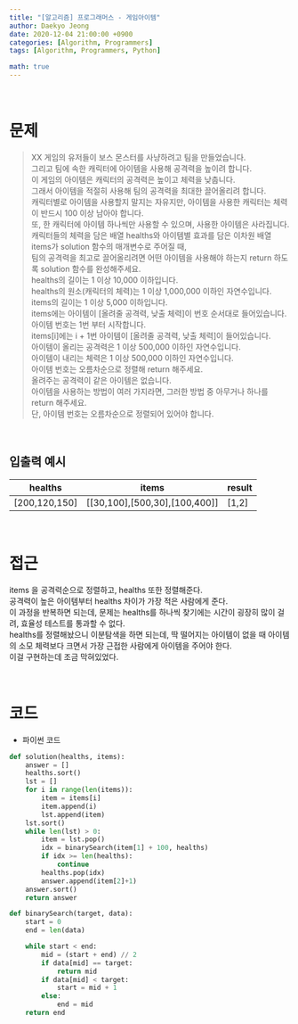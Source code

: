 ```yaml
---
title: "[알고리즘] 프로그래머스 - 게임아이템"
author: Daekyo Jeong
date: 2020-12-04 21:00:00 +0900
categories: [Algorithm, Programmers]
tags: [Algorithm, Programmers, Python]

math: true
---
```



<br/>

# **문제**


> XX 게임의 유저들이 보스 몬스터를 사냥하려고 팀을 만들었습니다.   
> 그리고 팀에 속한 캐릭터에 아이템을 사용해 공격력을 높이려 합니다.   
> 이 게임의 아이템은 캐릭터의 공격력은 높이고 체력을 낮춥니다.   
> 그래서 아이템을 적절히 사용해 팀의 공격력을 최대한 끌어올리려 합니다.    
> 캐릭터별로 아이템을 사용할지 말지는 자유지만, 아이템을 사용한 캐릭터는 체력이 반드시 100 이상 남아야 합니다.    
> 또, 한 캐릭터에 아이템 하나씩만 사용할 수 있으며, 사용한 아이템은 사라집니다.     
> 캐릭터들의 체력을 담은 배열 healths와 아이템별 효과를 담은 이차원 배열 items가 solution 함수의 매개변수로 주어질 때,    
> 팀의 공격력을 최고로 끌어올리려면 어떤 아이템을 사용해야 하는지 return 하도록 solution 함수를 완성해주세요.   
> healths의 길이는 1 이상 10,000 이하입니다.   
> healths의 원소(캐릭터의 체력)는 1 이상 1,000,000 이하인 자연수입니다.   
> items의 길이는 1 이상 5,000 이하입니다.    
> items에는 아이템이 [올려줄 공격력, 낮출 체력]이 번호 순서대로 들어있습니다.   
> 아이템 번호는 1번 부터 시작합니다.   
> items[i]에는 i + 1번 아이템이 [올려줄 공격력, 낮출 체력]이 들어있습니다.   
> 아이템이 올리는 공격력은 1 이상 500,000 이하인 자연수입니다.   
> 아이템이 내리는 체력은 1 이상 500,000 이하인 자연수입니다.   
> 아이템 번호는 오름차순으로 정렬해 return 해주세요.   
> 올려주는 공격력이 같은 아이템은 없습니다.   
> 아이템을 사용하는 방법이 여러 가지라면, 그러한 방법 중 아무거나 하나를 return 해주세요.   
> 단, 아이템 번호는 오름차순으로 정렬되어 있어야 합니다.   

<br/>

## **입출력 예시**

| healths  | items       | result |    
|---------------|-------------------------------|-------|  
| [200,120,150] | [[30,100],[500,30],[100,400]] | [1,2] |   

<br/>

# **접근**

items 을 공격력순으로 정렬하고, healths 또한 정렬해준다.    
공격력이 높은 아이템부터 healths 차이가 가장 적은 사람에게 준다.    
이 과정을 반복하면 되는데, 문제는 healths를 하나씩 찾기에는 시간이 굉장히 많이 걸려, 효율성 테스트를 통과할 수 없다.    
healths를 정렬해놨으니 이분탐색을 하면 되는데, 딱 떨어지는 아이템이 없을 때 아이템의 소모 체력보다 크면서 가장 근접한 사람에게 아이템을 주어야 한다.    
이걸 구현하는데 조금 막혀있었다.    

<br/>

# **코드**

- 파이썬 코드   

```py
def solution(healths, items):
    answer = []
    healths.sort()
    lst = []
    for i in range(len(items)):
        item = items[i]
        item.append(i)
        lst.append(item)
    lst.sort()
    while len(lst) > 0:
        item = lst.pop()
        idx = binarySearch(item[1] + 100, healths)
        if idx >= len(healths):
            continue
        healths.pop(idx)
        answer.append(item[2]+1)
    answer.sort()
    return answer

def binarySearch(target, data):
    start = 0
    end = len(data)

    while start < end:
        mid = (start + end) // 2
        if data[mid] == target:
            return mid
        if data[mid] < target:
            start = mid + 1
        else:
            end = mid
    return end
```

<br/>
